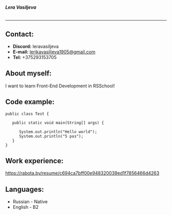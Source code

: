 ###### **Lera Vasiljeva**
************

## **Contact:**
* **Discord:** leravasiljeva
* **E-mail:** lerikavasiljeva1905@gmail.com
* **Tel:** +375293153705
 
## **About myself:**
I want to learn Front-End Development in RSSchool!

## **Code example:**
```
public class Test {
 
   public static void main(String[] args) {
 
      System.out.println("Hello world");
      System.out.println("5 раз");
   }
}
```

## **Work experience:**
https://rabota.by/resume/c694ca7bff00e948320039ed1f7856466d4263

## **Languages:**
* Russian - Native
* English - B2
